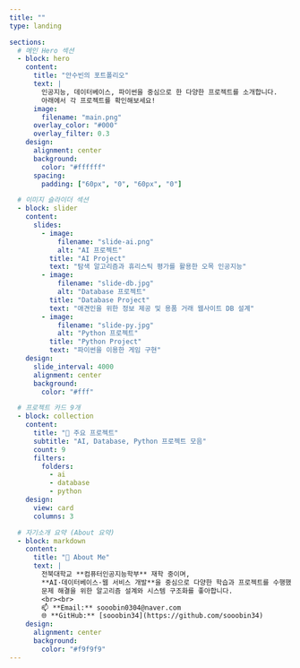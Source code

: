 ```yaml
---
title: ""
type: landing

sections:
  # 메인 Hero 섹션
  - block: hero
    content:
      title: "안수빈의 포트폴리오"
      text: |
        인공지능, 데이터베이스, 파이썬을 중심으로 한 다양한 프로젝트를 소개합니다.  
        아래에서 각 프로젝트를 확인해보세요!
      image:
        filename: "main.png"
      overlay_color: "#000"
      overlay_filter: 0.3
    design:
      alignment: center
      background:
        color: "#ffffff"
      spacing:
        padding: ["60px", "0", "60px", "0"]      

  # 이미지 슬라이더 섹션
  - block: slider
    content:
      slides:
        - image:
            filename: "slide-ai.png"
            alt: "AI 프로젝트"
          title: "AI Project"
          text: "탐색 알고리즘과 휴리스틱 평가를 활용한 오목 인공지능"
        - image:
            filename: "slide-db.jpg"
            alt: "Database 프로젝트"
          title: "Database Project"
          text: "애견인을 위한 정보 제공 및 용품 거래 웹사이트 DB 설계"
        - image:
            filename: "slide-py.jpg"
            alt: "Python 프로젝트"
          title: "Python Project"
          text: "파이썬을 이용한 게임 구현"
    design:
      slide_interval: 4000
      alignment: center
      background:
        color: "#fff"

  # 프로젝트 카드 9개
  - block: collection
    content:
      title: "📂 주요 프로젝트"
      subtitle: "AI, Database, Python 프로젝트 모음"
      count: 9
      filters:
        folders:
          - ai
          - database
          - python
    design:
      view: card
      columns: 3

  # 자기소개 요약 (About 요약)
  - block: markdown
    content:
      title: "👋 About Me"
      text: |
        전북대학교 **컴퓨터인공지능학부** 재학 중이며,  
        **AI·데이터베이스·웹 서비스 개발**을 중심으로 다양한 학습과 프로젝트를 수행했습니다.  
        문제 해결을 위한 알고리즘 설계와 시스템 구조화를 좋아합니다.  
        <br><br>
        📫 **Email:** sooobin0304@naver.com  
        🌐 **GitHub:** [sooobin34](https://github.com/sooobin34)
    design:
      alignment: center
      background:
        color: "#f9f9f9"
---
```

